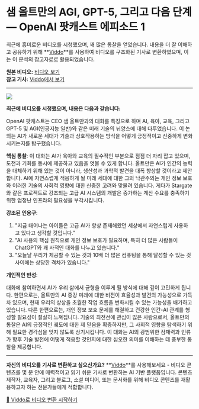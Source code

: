 # 샘 올트만의 AGI, GPT-5, 그리고 다음 단계 — OpenAI 팟캐스트 에피소드 1

최근에 흥미로운 비디오를 시청했으며, 꽤 많은 통찰을 얻었습니다. 내용을 더 잘 이해하고 공유하기 위해 **[Viddo](https://viddo.pro/)**를 사용하여 비디오를 구조화된 기사로 변환하였으며, 이는 이 분석의 참고자료로 활용되었습니다.

**원본 비디오:** [비디오 보기](https://www.youtube.com/watch?v=DB9mjd-65gw)  
**참고 기사:** [Viddo에서 보기](https://viddo.pro/zh/video-result/4bdfd642-64f3-4be4-aa04-eb705c12a529)

---

![](https://www.youtube.com/embed/DB9mjd-65gw)

**최근에 비디오를 시청했으며, 내용은 다음과 같습니다:**

OpenAI 팟캐스트는 CEO 샘 올트만과의 대화를 특징으로 하며 AI, 육아, 교육, 그리고 GPT-5 및 AGI(인공지능 일반)와 같은 미래 기술의 뉘앙스에 대해 다루었습니다. 이 논의는 AI가 새로운 세대가 기술과 상호작용하는 방식을 어떻게 긍정적이고 신중하게 변화시키는지를 탐구했습니다.

**핵심 통찰**: 이 대화는 AI가 육아와 교육의 필수적인 부분으로 점점 더 자리 잡고 있으며, 도전과 기회를 동시에 제공하고 있음을 엿볼 수 있게 합니다. 올트만은 AI가 인간의 능력을 대체하기 위해 있는 것이 아니라, 생산성과 과학적 발견을 대폭 향상할 것이라고 제안합니다. AI에 자연스럽게 적응하게 될 미래 세대에 대한 그의 낙관주의는 개인 정보 보호와 이러한 기술의 사회적 영향에 대한 신중한 고려와 맞물려 있습니다. 게다가 Stargate와 같은 프로젝트로 강조되는 고급 AI 시스템의 개발은 증가하는 계산 수요를 충족하기 위한 엄청난 인프라의 필요성을 부각시킵니다.

**강조된 인용구**:

1. "지금 태어나는 아이들은 고급 AI가 항상 존재해왔던 세상에서 자연스럽게 사용하고 있다고 생각할 것입니다."
2. "AI 사용의 핵심 원칙으로 개인 정보 보호가 필요하며, 특히 더 많은 사람들이 ChatGPT와 꽤 사적인 대화를 나누고 있습니다."
3. "오늘날 우리가 제공할 수 있는 것과 10배 더 많은 컴퓨팅을 통해 달성할 수 있는 것 사이에는 상당한 격차가 있습니다."

**개인적인 반성**:

대화에 참여하면서 AI가 우리 삶에서 균형을 이루게 될 방식에 대해 깊이 고민하게 됩니다. 한편으로는, 올트만의 AI 증강 미래에 대한 비전이 효율성과 발견의 가능성으로 가득 차 있으며, 현재 우리의 상상을 초월한 작업 흐름을 변화시킬 수 있는 가능성을 배가하고 있습니다. 다른 한편으로는, 개인 정보 보호 문제를 해결하고 건강한 인간-AI 관계를 형성할 필요성이 절실히 느껴집니다. 기술의 최전선에 관심이 많은 사람으로서, 올트만의 통찰은 AI의 긍정적인 궤도에 대한 제 믿음을 확증하지만, 그 사회적 영향을 탐색하기 위해 필요한 경각심을 잊지 않도록 상기시킵니다. 이 대화는 AI의 광범위한 잠재력과 인류가 향후 기술 발전에 어떻게 적응할 것인지에 대한 심오한 의미를 이해하는 데 풍부한 통찰을 제공합니다.

---

**자신의 비디오를 기사로 변환하고 싶으신가요?** **[Viddo](https://viddo.pro/)**를 사용해보세요 - 비디오 콘텐츠를 몇 분 안에 매력적이고 읽기 쉬운 기사로 변환하는 AI 기반 플랫폼입니다. 콘텐츠 제작자, 교육자, 그리고 블로그, 소셜 미디어, 또는 문서화를 위해 비디오 콘텐츠를 재활용하고자 하는 전문가들에게 적합합니다.

[🚀 Viddo로 비디오 변환 시작하기](https://viddo.pro/)